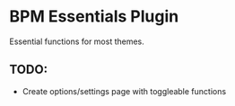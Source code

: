 # BPM Essentials Plugin

Essential functions for most themes.

## TODO:

* Create options/settings page with toggleable functions